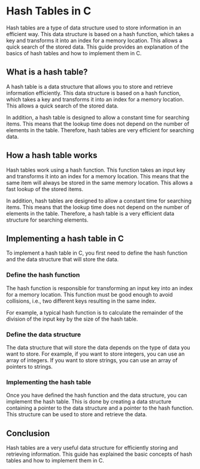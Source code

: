 # Hash Tables in C

Hash tables are a type of data structure used to store information in an efficient way. This data structure is based on a hash function, which takes a key and transforms it into an index for a memory location. This allows a quick search of the stored data. This guide provides an explanation of the basics of hash tables and how to implement them in C.

## What is a hash table?

A hash table is a data structure that allows you to store and retrieve information efficiently. This data structure is based on a hash function, which takes a key and transforms it into an index for a memory location. This allows a quick search of the stored data.

In addition, a hash table is designed to allow a constant time for searching items. This means that the lookup time does not depend on the number of elements in the table. Therefore, hash tables are very efficient for searching data.

## How a hash table works

Hash tables work using a hash function. This function takes an input key and transforms it into an index for a memory location. This means that the same item will always be stored in the same memory location. This allows a fast lookup of the stored items.

In addition, hash tables are designed to allow a constant time for searching items. This means that the lookup time does not depend on the number of elements in the table. Therefore, a hash table is a very efficient data structure for searching elements.

## Implementing a hash table in C

To implement a hash table in C, you first need to define the hash function and the data structure that will store the data.

### Define the hash function

The hash function is responsible for transforming an input key into an index for a memory location. This function must be good enough to avoid collisions, i.e., two different keys resulting in the same index.

For example, a typical hash function is to calculate the remainder of the division of the input key by the size of the hash table.

### Define the data structure

The data structure that will store the data depends on the type of data you want to store. For example, if you want to store integers, you can use an array of integers. If you want to store strings, you can use an array of pointers to strings.

### Implementing the hash table

Once you have defined the hash function and the data structure, you can implement the hash table. This is done by creating a data structure containing a pointer to the data structure and a pointer to the hash function. This structure can be used to store and retrieve the data.

## Conclusion

Hash tables are a very useful data structure for efficiently storing and retrieving information. This guide has explained the basic concepts of hash tables and how to implement them in C.
